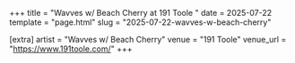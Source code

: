 +++
title = "Wavves w/ Beach Cherry at 191 Toole "
date = 2025-07-22
template = "page.html"
slug = "2025-07-22-wavves-w-beach-cherry"

[extra]
artist = "Wavves w/ Beach Cherry"
venue = "191 Toole"
venue_url = "https://www.191toole.com/"
+++
